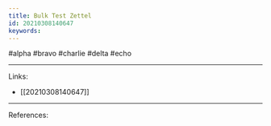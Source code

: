 ```yaml
---
title: Bulk Test Zettel
id: 20210308140647
keywords:
---
```

#alpha #bravo #charlie #delta #echo

---
Links:

- [[20210308140647]]

---
References:
